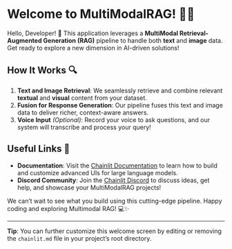 # Welcome to MultiModalRAG! 🚀🤖

Hello, Developer! 👋 This application leverages a **MultiModal Retrieval-Augmented Generation (RAG)** pipeline to handle both **text** and **image** data. Get ready to explore a new dimension in AI-driven solutions!

## How It Works 🔍

1. **Text and Image Retrieval**: We seamlessly retrieve and combine relevant **textual** and **visual** content from your dataset.
2. **Fusion for Response Generation**: Our pipeline fuses this text and image data to deliver richer, context-aware answers.
3. **Voice Input** *(Optional)*: Record your voice to ask questions, and our system will transcribe and process your query!

## Useful Links 🔗

- **Documentation**: Visit the [Chainlit Documentation](https://docs.chainlit.io) to learn how to build and customize advanced UIs for large language models.
- **Discord Community**: Join the [Chainlit Discord](https://discord.gg/k73SQ3FyUh) to discuss ideas, get help, and showcase your MultiModalRAG projects!

We can’t wait to see what you build using this cutting-edge pipeline. Happy coding and exploring Multimodal RAG! 💻✨

---

**Tip**: You can further customize this welcome screen by editing or removing the `chainlit.md` file in your project’s root directory.
